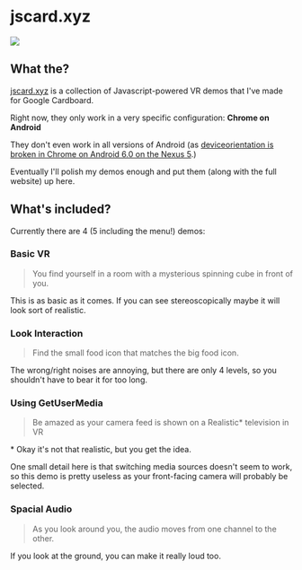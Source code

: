 # jscard.xyz

![](https://i.imgur.com/lVmV3DH.png)

## What the?

[jscard.xyz](https://jscard.xyz) is a collection of Javascript-powered VR demos that I've made for Google Cardboard.

Right now, they only work in a very specific configuration: **Chrome on Android**

They don't even work in all versions of Android (as [deviceorientation is broken in Chrome on Android 6.0 on the Nexus 5](https://code.google.com/p/chromium/issues/detail?id=540629).)

Eventually I'll polish my demos enough and put them (along with the full website) up here.

## What's included?

Currently there are 4 (5 including the menu!) demos:

### Basic VR
> You find yourself in a room with a mysterious spinning cube in front of you.

This is as basic as it comes. If you can see stereoscopically maybe it will look sort of realistic.

### Look Interaction
> Find the small food icon that matches the big food icon.

The wrong/right noises are annoying, but there are only 4 levels, so you shouldn't have to bear it for too long.

### Using GetUserMedia
> Be amazed as your camera feed is shown on a Realistic* television in VR

\* Okay it's not that realistic, but you get the idea.

One small detail here is that switching media sources doesn't seem to work, so this demo is pretty useless as your front-facing camera will probably be selected.

### Spacial Audio
> As you look around you, the audio moves from one channel to the other.

If you look at the ground, you can make it really loud too.